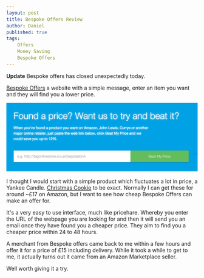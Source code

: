 ```yaml
---
layout: post
title: Bespoke Offers Review
author: Daniel
published: true
tags:
    Offers
    Money Saving
    Bespoke Offers
---
```


**Update** Bespoke offers has closed unexpectedly today.

[Bespoke Offers](https://www.bespokeoffers.co.uk) a website with a simple message, enter an item you want and they will find you a lower price.

<img src="/img/post-images/bespoke-offers.png" width="720px" />

I thought I would start with a simple product which fluctuates a lot in price, a Yankee Candle. [Christmas Cookie](http://www.amazon.co.uk/Yankee-Candle-Large-Christmas-Cookie/dp/B000C2TB6U/ref=sr_1_1?ie=UTF8&qid=1444660272&sr=8-1&keywords=christmas+cookie+yankee+candle) to be exact. Normally I can get these for around ~£17 on Amazon, but I want to see how cheap Bespoke Offers can make an offer for.

It's a very easy to use interface, much like pricehare. Whereby you enter the URL of the webpage you are looking for and then it will send you an email once they have found you a cheaper price. They aim to find you a cheaper price within 24 to 48 hours.

A merchant from Bespoke offers came back to me within a few hours and offer it for a price of £15 including delivery. While it took a while to get to me, it actually turns out it came from an Amazon Marketplace seller.

Well worth giving it a try.
